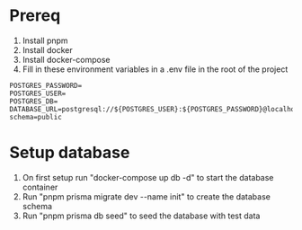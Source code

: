 # Prereq

1. Install pnpm
2. Install docker
3. Install docker-compose
4. Fill in these environment variables in a .env file in the root of the project

```
POSTGRES_PASSWORD=
POSTGRES_USER=
POSTGRES_DB=
DATABASE_URL=postgresql://${POSTGRES_USER}:${POSTGRES_PASSWORD}@localhost:5432/${POSTGRES_DB}?schema=public
```

# Setup database

1. On first setup run "docker-compose up db -d" to start the database container
2. Run "pnpm prisma migrate dev --name init" to create the database schema
3. Run "pnpm prisma db seed" to seed the database with test data
